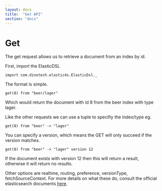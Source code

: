 ```yaml
---
layout: docs
title:  "Get API"
section: "docs"
---
```


# Get

The get request allows us to retrieve a document from an index by id.

First, import the ElasticDSL

```tut:silent
import com.dinotech.elastic4s.ElasticDsl._
```

The format is simple.

```tut:book
get(8) from "beer/lager"
```

Which would return the document with id 8 from the beer index with type lager.

Like the other requests we can use a tuple to specifiy the index/type eg.

```tut:book
get(8) from "beer" -> "lager"
```

You can specify a version, which means the GET will only succeed if the version matches.

```tut:book
get(8) from "beer" -> "lager" version 12
```

If the document exists with version 12 then this will return a result, otherwise it will return no results.

Other options are realtime, routing, preference, versionType, fetchSourceContext. For more details on what these do, consult the official elasticsearch documents [here](http://www.elasticsearch.org/guide/en/elasticsearch/reference/master/docs-get.html).
